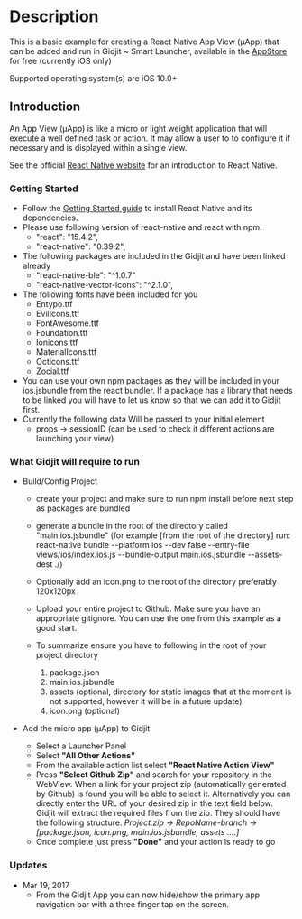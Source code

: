 # Description

This is a basic example for creating a React Native App View (μApp) that can be added and run in Gidjit ~ Smart Launcher, available in the [AppStore](https://itunes.apple.com/us/app/gidjit-smart-launcher/id1179176359?at=1001lnP4&mt=8)
 for free (currently iOS only)

Supported operating system(s) are iOS 10.0+

## Introduction

An App View (μApp) is like a micro or light weight application that will execute a well defined task or action. It may allow a user to to configure it if necessary and is displayed within a single view.

See the official [React Native website](https://facebook.github.io/react-native/) for an introduction to React Native.

### Getting Started

- Follow the [Getting Started guide](https://facebook.github.io/react-native/docs/getting-started.html) to install React Native and its dependencies.
- Please use following version of react-native and react with npm.
	* "react": "15.4.2",
    * "react-native": "0.39.2",
- The following packages are included in the Gidjit and have been linked already
	* "react-native-ble": "^1.0.7"
    * "react-native-vector-icons": "^2.1.0",
- The following fonts have been included for you
	* Entypo.ttf
	* EvilIcons.ttf
	* FontAwesome.ttf
	* Foundation.ttf
	* Ionicons.ttf
	* MaterialIcons.ttf
	* Octicons.ttf
	* Zocial.ttf
- You can use your own npm packages as they will be included in your ios.jsbundle from the react bundler. If a package has a library that needs to be linked you will have to let us know so that we can add it to Gidjit first.  
- Currently the following data Will be passed to your initial element
	* props -> sessionID (can be used to check it different actions are launching your view)

### What Gidjit will require to run

* Build/Config Project

	- create your project and make sure to run npm install before next step as packages are bundled
	- generate a bundle in the root of the directory called "main.ios.jsbundle" (for example [from the root of the directory] run: react-native bundle --platform ios --dev false --entry-file views/ios/index.ios.js --bundle-output main.ios.jsbundle --assets-dest ./)
	- Optionally add an icon.png to the root of the directory preferably 120x120px
	- Upload your entire project to Github. Make sure you have an appropriate gitignore. You can use the one from this example as a good start.
	- To summarize ensure you have to following in the root of your project directory

		1. package.json
		2. main.ios.jsbundle
		3. assets (optional, directory for static images that at the moment is not supported, however it will be in a future update)
		4. icon.png (optional)


* Add the micro app (μApp) to Gidjit

	- Select a Launcher Panel
	- Select **"All Other Actions"**
	- From the available action list select **"React Native Action View"**
	- Press **"Select Github Zip"** and search for your repository in the WebView. When a link for your project zip (automatically generated by Github) is found you will be able to select it. Alternatively you can directly enter the URL of your desired zip in the text field below. Gidjit will extract the required files from the zip. They should have the following structure. _Project.zip -> RepoName-branch -> [package.json, icon.png, main.ios.jsbundle, assets ....]_
	- Once complete just press **"Done"** and your action is ready to go


### Updates

* Mar 19, 2017
	- From the Gidjit App you can now hide/show the primary app navigation bar with a three finger tap on the screen.
